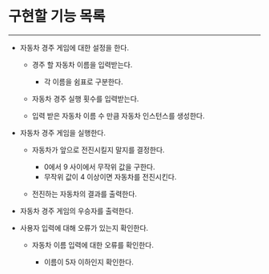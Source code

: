 # 구현할 기능 목록

---

- 자동차 경주 게임에 대한 설정을 한다.

  - 경주 할 자동차 이름을 입력받는다.

    - 각 이름을 쉼표로 구분한다.

  - 자동차 경주 실행 횟수를 입력받는다.
  - 입력 받은 자동차 이름 수 만큼 자동차 인스턴스를 생성한다.

- 자동차 경주 게임을 실행한다.

  - 자동차가 앞으로 전진시킬지 말지를 결정한다.

    - 0에서 9 사이에서 무작위 값을 구한다.
    - 무작위 값이 4 이상이면 자동차를 전진시킨다.

  - 전진하는 자동차의 결과를 출력한다.

- 자동차 경주 게임의 우승자를 출력한다.
- 사용자 입력에 대해 오류가 있는지 확인한다.

  - 자동차 이름 입력에 대한 오류를 확인한다.

    - 이름이 5자 이하인지 확인한다.
